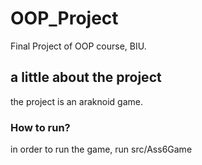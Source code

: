 # OOP_Project
Final Project of OOP course, BIU.
## a little about the project
the project is an araknoid game. 
### How to run?
in order to run the game, run src/Ass6Game
